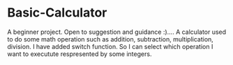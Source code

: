 # Basic-Calculator
A beginner project. Open to suggestion and guidance :)....
A calculator used to do some math operation such as addition, subtraction, multiplication, division.
I have added switch function. So I can select which operation I want to executute respresented by some integers.
